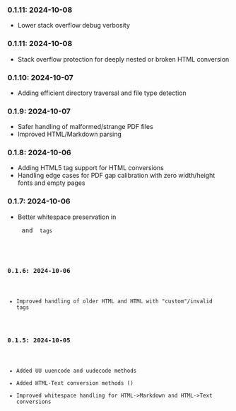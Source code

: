 ### 0.1.11: 2024-10-08
- Lower stack overflow debug verbosity

### 0.1.11: 2024-10-08
- Stack overflow protection for deeply nested or broken HTML conversion

### 0.1.10: 2024-10-07
- Adding efficient directory traversal and file type detection

### 0.1.9: 2024-10-07
- Safer handling of malformed/strange PDF files
- Improved HTML/Markdown parsing

### 0.1.8: 2024-10-06
- Adding HTML5 <time> tag support for HTML conversions
- Handling edge cases for PDF gap calibration with zero width/height fonts and empty pages

### 0.1.7: 2024-10-06
- Better whitespace preservation in <pre> and <code> tags

### 0.1.6: 2024-10-06
- Improved handling of older HTML and HTML with "custom"/invalid tags

### 0.1.5: 2024-10-05
- Added UU uuencode and uudecode methods
- Added HTML-Text conversion methods ()
- Improved whitespace handling for HTML->Markdown and HTML->Text conversions
